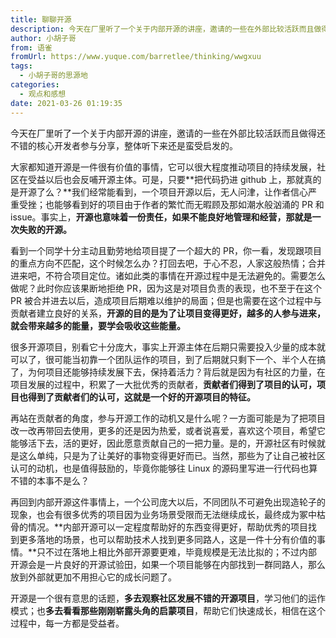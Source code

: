 ```yaml
---
title: 聊聊开源
description: 今天在厂里听了一个关于内部开源的讲座，邀请的一些在外部比较活跃而且做得还不错的核心开发者参与分享，整体听下来还是蛮受启发的。大家都知道开源是一件很有价值的事情，它可以很大程度推动项目的持续发展，社区在受益以后也会反哺开源主体。可是，只要把代码扔进 github 上，那就真的是开源了么？我们经常...
author: 小胡子哥
from: 语雀
fromUrl: https://www.yuque.com/barretlee/thinking/wwgxuu
tags:
  - 小胡子哥的思源地
categories:
  - 观点和感想
date: 2021-03-26 01:19:35
---
```


今天在厂里听了一个关于内部开源的讲座，邀请的一些在外部比较活跃而且做得还不错的核心开发者参与分享，整体听下来还是蛮受启发的。


大家都知道开源是一件很有价值的事情，它可以很大程度推动项目的持续发展，社区在受益以后也会反哺开源主体。可是，只要**把代码扔进 github 上，那就真的是开源了么？**我们经常能看到，一个项目开源以后，无人问津，让作者信心严重受挫；也能够看到好的项目由于作者的繁忙而无暇顾及那如潮水般汹涌的 PR 和 issue。事实上，**开源也意味着一份责任，如果不能良好地管理和经营，那就是一次失败的开源。**


看到一个同学十分主动且勤劳地给项目提了一个超大的 PR，你一看，发现跟项目的重点方向不匹配，这个时候怎么办？打回去吧，于心不忍，人家这般热情；合并进来吧，不符合项目定位。诸如此类的事情在开源过程中是无法避免的。需要怎么做呢？此时你应该果断地拒绝 PR，因为这是对项目负责的表现，也不至于在这个 PR 被合并进去以后，造成项目后期难以维护的局面；但是也需要在这个过程中与贡献者建立良好的关系，**开源的目的是为了让项目变得更好，越多的人参与进来，就会带来越多的能量，要学会吸收这些能量。**


很多开源项目，别看它十分庞大，事实上开源主体在后期只需要投入少量的成本就可以了，很可能当初靠一个团队运作的项目，到了后期就只剩下一个、半个人在搞了，为何项目还能够持续发展下去，保持着活力？背后就是因为有社区的力量，在项目发展的过程中，积累了一大批优秀的贡献者，**贡献者们得到了项目的认可，项目也得到了贡献者们的认可，这就是一个好的开源项目的特征。**


再站在贡献者的角度，参与开源工作的动机又是什么呢？一方面可能是为了把项目改一改再带回去使用，更多的还是因为热爱，或者说喜爱，喜欢这个项目，希望它能够活下去，活的更好，因此愿意贡献自己的一把力量。是的，开源社区有时候就是这么单纯，只是为了让美好的事物变得更好而已。当然，那些为了让自己被社区认可的动机，也是值得鼓励的，毕竟你能够往 Linux 的源码里写进一行代码也算不错的本事不是么？


再回到内部开源这件事情上，一个公司庞大以后，不同团队不可避免出现造轮子的现象，也会有很多优秀的项目因为业务场景受限而无法继续成长，最终成为冢中枯骨的情况。**内部开源可以一定程度帮助好的东西变得更好，帮助优秀的项目找到更多落地的场景，也可以帮助技术人找到更多同路人，这是一件十分有价值的事情。**只不过在落地上相比外部开源要更难，毕竟规模是无法比拟的；不过内部开源会是一片良好的开源试验田，如果一个项目能够在内部找到一群同路人，那么放到外部就更加不用担心它的成长问题了。


开源是一个很有意思的话题，**多去观察社区发展不错的开源项目**，学习他们的运作模式；也**多去看看那些刚刚崭露头角的启蒙项目**，帮助它们快速成长，相信在这个过程中，每一方都是受益者。
